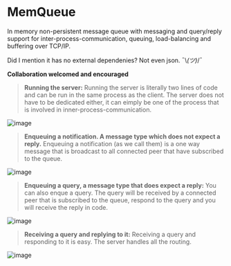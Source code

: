 # MemQueue
In memory non-persistent message queue with messaging and query/reply support for inter-process-communication, queuing, load-balancing and buffering over TCP/IP.

Did I mention it has no external dependenies? Not even json. ¯\\_(ツ)_/¯

**Collaboration welcomed and encouraged**


>**Running the server:**
Running the server is literally two lines of code and can be run in the same process as the client.
The server does not have to be dedicated either, it can eimply be one of the process that is involved in inner-process-communication.

![image](https://user-images.githubusercontent.com/11428567/201763420-b1ee0205-48e5-4b77-81d0-1ad9df62d34e.png)


>**Enqueuing a notification. A message type which does not expect a reply.**
Enqueuing a notification (as we call them) is a one way message that is broadcast to all connected peer that have
subscribed to the queue.

![image](https://user-images.githubusercontent.com/11428567/201763480-11b0b2ef-1b9f-4e85-9f69-314b20c7321e.png)


>**Enqueuing a query, a message type that does expect a reply:**
You can also enque a query. The query will be received by a connected peer that is subscribed to the queue,
respond to the query and you will receive the reply in code.

![image](https://user-images.githubusercontent.com/11428567/201763602-12ba8b08-1346-4168-9d4c-2d119e463218.png)


>**Receiving a query and replying to it:**
Receiving a query and responding to it is easy. The server handles all the routing.

![image](https://user-images.githubusercontent.com/11428567/201763687-a3d0ccbc-e072-4861-b98e-69cb6fae6c31.png)
